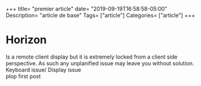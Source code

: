 +++
title= "premier article"
date= "2019-09-19T16:58:58-05:00"
Description= "article de base"
Tags= ["article"]
Categories= ["article"]
+++

# Horizon
Is a remote client display but it is extremely locked from a client side perspective.  As such any unplanified issue may leave you without solution.   
Keyboard issue/ Display issue  
plop first post